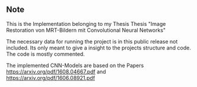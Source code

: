 
## Note

This is the Implementation belonging to my Thesis Thesis "Image Restoration von MRT-Bildern mit Convolutional Neural Networks"

The necessary data for running the project is in this public release not included. Its only meant to give a insight to the projects structure and code. The code is mostly commented.

The implemented CNN-Models are based on the Papers https://arxiv.org/pdf/1608.04667.pdf and https://arxiv.org/pdf/1606.08921.pdf    
